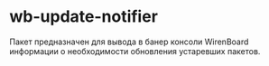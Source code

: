 # wb-update-notifier

Пакет предназначен для вывода в банер консоли WirenBoard информации о необходимости обновления устаревших пакетов.